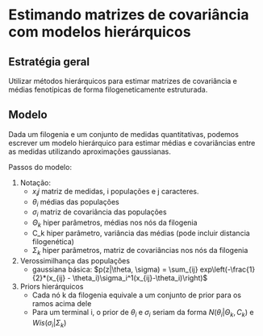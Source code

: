 Estimando matrizes de covariância com modelos hierárquicos
==========================================================

Estratégia geral
----------------

Utilizar métodos hierárquicos para estimar matrizes de covariância e
médias fenotípicas de forma filogeneticamente estruturada.

Modelo
------

Dada um filogenia e um conjunto de medidas quantitativas, podemos escrever um modelo hierárquico para estimar médias e covariâncias entre as medidas utilizando aproximações gaussianas.

Passos do modelo:

1. Notação:
    + $x_ij$ matriz de medidas, i populações e j caracteres.
    + $\theta_i$ médias das populações
    + $\sigma_i$ matriz de covariância das populações
    + $\Theta_k$ hiper parâmetros, médias nos nós da filogenia
    + C_k hiper parâmetro, variância das médias (pode incluir distancia filogenética)
    + $\Sigma_k$ hiper parâmetros, matriz de covariâncias nos nós da filogenia
2. Verossimilhança das populações
    + gaussiana básica: $p(z|\theta, \sigma) = \sum_{ij} exp\left(-\frac{1}{2}*(x_{ij} - \theta_i)\sigma_i^1(x_{ij}-\theta_i)\right)$
3. Priors hierárquicos
    + Cada nó k da filogenia equivale a um conjunto de prior para os ramos acima dele
    + Para um terminal i, o prior de $\theta_i$ e $\sigma_i$ seriam da forma $N(\theta_i|\Theta_k, C_k)$ e $Wis(\sigma_i|\Sigma_k)$
